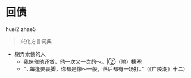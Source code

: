 # 回债
huei2 zhae5
> 兴化方言词典
- 糊弄索债的人
  - 我俫催他还贷，他一次又一次的～。|②（喻）搪塞
  - “…每逢要裹脚，你都是像～一般，落后都有一场打。”（《广陵潮》十二）

